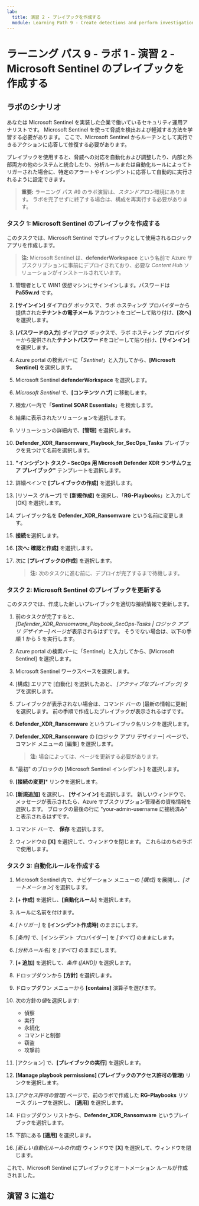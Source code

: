 ```yaml
---
lab:
  title: 演習 2 - プレイブックを作成する
  module: Learning Path 9 - Create detections and perform investigations using Microsoft Sentinel
---
```


# ラーニング パス 9 - ラボ 1 - 演習 2 - Microsoft Sentinel のプレイブックを作成する

## ラボのシナリオ

あなたは Microsoft Sentinel を実装した企業で働いているセキュリティ運用アナリストです。 Microsoft Sentinel を使って脅威を検出および軽減する方法を学習する必要があります。 ここで、Microsoft Sentinel からルーチンとして実行できるアクションに応答して修復する必要があります。

プレイブックを使用すると、脅威への対応を自動化および調整したり、内部と外部両方の他のシステムと統合したり、分析ルールまたは自動化ルールによってトリガーされた場合に、特定のアラートやインシデントに応答して自動的に実行されるように設定できます。

>**重要:** ラーニング パス #9 のラボ演習は、*スタンドアロン*環境にあります。 ラボを完了せずに終了する場合は、構成を再実行する必要があります。

### タスク 1: Microsoft Sentinel のプレイブックを作成する

このタスクでは、Microsoft Sentinel でプレイブックとして使用されるロジック アプリを作成します。

>**注:** Microsoft Sentinel は、**defenderWorkspace** という名前で Azure サブスクリプションに事前にデプロイされており、必要な *Content Hub* ソリューションがインストールされています。

1. 管理者として WIN1 仮想マシンにサインインします。パスワードは **Pa55w.rd** です。  

1. **[サインイン]** ダイアログ ボックスで、ラボ ホスティング プロバイダーから提供された**テナントの電子メール** アカウントをコピーして貼り付け、**[次へ]** を選択します。

1. **[パスワードの入力]** ダイアログ ボックスで、ラボ ホスティング プロバイダーから提供された**テナントパスワード**をコピーして貼り付け、**[サインイン]** を選択します。

1. Azure portal の検索バーに「*Sentinel*」と入力してから、**[Microsoft Sentinel]** を選択します。

1. Microsoft Sentinel **defenderWorkspace** を選択します。

1. *Microsoft Sentinel* で、**[コンテンツ ハブ]** に移動します。

1. 検索バー内で「**Sentinel SOAR Essentials**」を検索します。

1. 結果に表示されたソリューションを選択します。

1. ソリューションの詳細内で、**[管理]** を選択します。

1. **Defender_XDR_Ransomware_Playbook_for_SecOps_Tasks** プレイブックを見つけて名前を選択します。

1. **"インシデント タスク - SecOps 用 Microsoft Defender XDR ランサムウェア プレイブック"** テンプレートを選択します。

1. 詳細ペインで **[プレイブックの作成]** を選択します。

1. [リソース グループ] で **[新規作成]** を選択し、「**RG-Playbooks**」と入力して [OK] を選択します。

1. プレイブック名を **Defender_XDR_Ransomware** という名前に変更します。

1. **接続**を選択します。

1. **[次へ: 確認と作成]** を選択します。

1. 次に **[プレイブックの作成]** を選択します。

    >**注:**  次のタスクに進む前に、デプロイが完了するまで待機します。

### タスク 2: Microsoft Sentinel のプレイブックを更新する

このタスクでは、作成した新しいプレイブックを適切な接続情報で更新します。

1. 前のタスクが完了すると、*[Defender_XDR_Ransomware_Playbook_SecOps-Tasks | ロジック アプリ デザイナー]* ページが表示されるはずです。 そうでない場合は、以下の手順 1 から 5 を実行します。

1. Azure portal の検索バーに「Sentinel」と入力してから、[Microsoft Sentinel] を選択します。

1. Microsoft Sentinel ワークスペースを選択します。

1. [構成] エリアで [自動化] を選択したあと、 *[アクティブなプレイブック]* タブを選択します。

1. プレイブックが表示されない場合は、コマンド バーの [最新の情報に更新] を選択します。 前の手順で作成したプレイブックが表示されるはずです。

1. **Defender_XDR_Ransomware** というプレイブック名リンクを選択します。

1. **Defender_XDR_Ransomware** の [ロジック アプリ デザイナー] ページで、コマンド メニューの [編集] を選択します。

    >**注:** 場合によっては、ページを更新する必要があります。

1. "最初" のブロックの [Microsoft Sentinel インシデント] を選択します。

1. **[接続の変更]*** リンクを選択します。

1. **[新規追加]** を選択し、 **[サインイン]** を選択します。 新しいウィンドウで、メッセージが表示されたら、Azure サブスクリプション管理者の資格情報を選択します。 ブロックの最後の行に "your-admin-username に接続済み" と表示されるはずです。

<!--- 1. Below within the logic split (+ sign), select Add an action to incident.--->

1. コマンド バーで、 **保存** を選択します。

1. ウィンドウの **[X]** を選択して、ウィンドウを閉じます。 これらはのちのラボで使用します。

### タスク 3: 自動化ルールを作成する

1. Microsoft Sentinel 内で、ナビゲーション メニューの *[構成]* を展開し、*[オートメーション]* を選択します。

1. **[+ 作成]** を選択し、**[自動化ルール]** を選択します。

1. ルールに名前を付けます。

1. *[トリガー]* を **[インシデント作成時]** のままにします。

1. *[条件]* で、[インシデント プロバイダー] を *[すべて]* のままにします。

1. *[分析ルール名]* を *[すべて]* のままにします。

1. **[+ 追加]** を選択して、*条件 ([AND])* を選択します。

1. ドロップダウンから **[方針]** を選択します。

1. ドロップダウン メニューから **[contains]** 演算子を選びます。

1. 次の方針の*値*を選択します:
    - 偵察
    - 実行
    - 永続化
    - コマンドと制御
    - 窃盗
    - 攻撃前

1. [アクション] で、**[プレイブックの実行]** を選択します。

1. **[Manage playbook permissions] (プレイブックのアクセス許可の管理)** リンクを選択します。

1. *[アクセス許可の管理]* ページで、前のラボで作成した **RG-Playbooks** リソース グループを選択し、 **[適用]** を選択します。

1. ドロップダウン リストから、**Defender_XDR_Ransomware** というプレイブックを選択します。

1. 下部にある **[適用]** を選択します。

1. *[新しい自動化ルールの作成]* ウィンドウで **[X]** を選択して、ウィンドウを閉じます。

これで、Microsoft Sentinel にプレイブックとオートメーション ルールが作成されました。

## 演習 3 に進む
